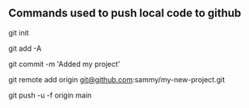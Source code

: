 Commands used to push local code to github
------------------------------------------

git init

git add -A

git commit -m 'Added my project'

git remote add origin git@github.com:sammy/my-new-project.git

git push -u -f origin main
